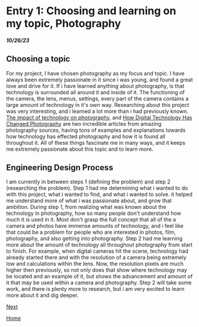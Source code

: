 # Entry 1: Choosing and learning on my topic, Photography
##### 10/26/23

## Choosing a topic

For my project, I have chosen photography as my focus and topic.  I have always been extremely passionate in it since i was young, and found a great love and drive for it.  If i have learned anything about photography, is that technology is surrounded all around it and inside of it.  The functioning of the camera, the lens, menus, settings, every part of the camera contains a large amount of technology in it's own way.  Researching about this project was very interesting, and i learned a lot more than i had previously known. [The impact of technology on photography](https://blog.adobe.com/en/publish/2021/12/01/the-impact-of-technology-on-photography), and [How Digital Technology Has Changed Photography](https://www.dijifi.com/blog/how-digital-technology-has-changed-photography) are two incredible articles from amazing photography sources, having tons of examples and explanations towards how technology has effected photography and how it is found all throughout it.  All of these things fascinate me in many ways, and it keeps me extremely passionate about this topic and to learn more.

## Engineering Design Process

I am currently in between steps 1 (defining the problem) and step 2 (researching the problem).  Step 1 had me determining what i wanted to do with this project, what i wanted to find, and what i wanted to solve.  it helped me understand more of what i was passionate about, and grow that ambition.  During step 1, from realizing what was known about the technology in photography, how so many people don't understand how much it is used in it.  Most don't grasp the full concept that all of the a camera and photos have immense amounts of technology, and i feel like that could be a problem for people who are interested in photos, film, photography, and also getting into photography.  Step 2 had me learning more about the amount of technology all throughout photography from start to finish.  For example, when digital cameras hit the scene, technology had already started there and with the resolution of a camera being extremely low and calculations within the lens.  Now, the resolution pixels are much higher then previously, so not only does that show where technology may be located and an example of it, but shows the advancement and amount of it that may be used within a camera and photography.  Step 2 will take some work, and there is plenty more to research, but i am very excited to learn more about it and dig deeper.

[Next](entry02.md)

[Home](../README.md)
